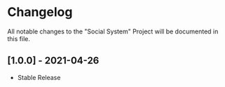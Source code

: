 # Changelog

All notable changes to the "Social System" Project will be documented in this file.

## [1.0.0] - 2021-04-26
- Stable Release